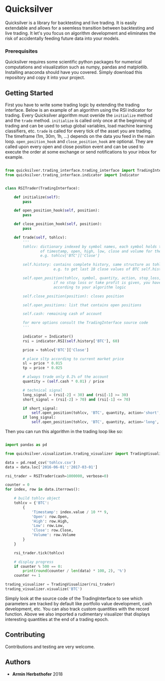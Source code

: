 # Quicksilver

Quicksilver is a library for backtesting and live trading. It is easily extendable and allows for a seemless transition between backtesting and live trading.
It let's you focus on algorithm development and eliminates the risk of accidentally feeding future data into your models.

### Prerequisites

Quicksilver requires some scientific python packages for numerical computations and visualization such as numpy, pandas and matplotlib.
Installing anaconda should have you covered. Simply download this repository and copy it into your project.

## Getting Started

First you have to write some trading logic by extending the trading interface.
Below is an example of an algorithm using the RSI indicator for trading.
Every Quicksilver algorithm must overide the ```initialize``` method and the ```trade``` method. ```initialize``` is called only once at the beginning of trading and can be used to setup global variables, load machine learning
classifiers, etc. ```trade``` is called for every tick of the asset you are trading. The timeframe (1m, 30m, 1h, ...) depends on the data you feed in the main loop.
```open_position_hook``` and ```close_position_hook``` are optional. They are called upon every open and close position event and can be used to execute the order at some exchange or send notifications to your inbox for example.

```python

from quicksilver.trading_interface.trading_interface import TradingInterface
from quicksilver.trading_interface.indicator import Indicator


class RSITrader(TradingInterface):

    def initialize(self):
        pass

    def open_position_hook(self, position):
        pass

    def close_position_hook(self, position):
        pass

    def trade(self, tohlcv):
        '''
        tohlcv: dictionary indexed by symbol names, each symbol holds the current value
                of timestamp, open, high, low, close and volume for the current timestep
                e.g. tohlcv['BTC']['Close']

        self.history: contains complete history, same structure as tohlcv
                      e.g. to get last 10 close values of BTC self.history['BTC']['Close'][-10:]

        self.open_position(tohlcv, symbol, quantity, action, stop_loss, take_profit): opens position 
                      if no stop loss or take profit is given, you have to close the position manually 
                      according to your algorithm logic

        self.close_position(position): closes position

        self.open_positions: list that contains open positions

        self.cash: remaining cash of account

        for more options consult the TradingInterface source code
        '''
        
        indicator = Indicator()
        rsi = indicator.RSI(self.history['BTC'], 60)

        price = tohlcv['BTC']['Close']

        # place sltp according to current market price
        sl = price * 0.015
        tp = price * 0.025

        # always trade only 0.1% of the account
        quantity = (self.cash * 0.01) / price

        # technical signal
        long_signal = (rsi[-2] < 30) and (rsi[-1] >= 30)
        short_signal = (rsi[-2] > 70) and (rsi[-1] <= 70)

        if short_signal:
            self.open_position(tohlcv, 'BTC', quantity, action='short', stop_loss=price+sl, take_profit=price-tp)
        if long_signal:
            self.open_position(tohlcv, 'BTC', quantity, action='long', stop_loss=price-sl, take_profit=price+tp)

```

Then you can run this algorithm in the trading loop like so:

```python

import pandas as pd

from quicksilver.visualization.trading_visualizer import TradingVisualizer

data = pd.read_csv('tohlcv.csv')
data = data.loc['2016-06-01':'2017-03-01']

rsi_trader = RSITrader(cash=1000000, verbose=0)

counter = 0
for index, row in data.iterrows():

    # build tohlcv object
    tohlcv = {'BTC':
        {
            'Timestamp': index.value / 10 ** 9,
            'Open': row.Open,
            'High': row.High,
            'Low': row.Low,
            'Close': row.Close,
            'Volume': row.Volume
        }
    }

    rsi_trader.tick(tohlcv)

    # display progress
    if counter % 500 == 0:
        print(round(counter / len(data) * 100, 2), '%')
    counter += 1

trading_visualizer = TradingVisualizer(rsi_trader)
trading_visualizer.visualize('BTC')

```

Simply look at the source code of the TradingInterface to see which parameters are tracked by default like portfolio value development, cash development, etc.
You can also track custom quantities with the record function. Above we also imported a rudimentary visualizer that displays interesting quantities at the end of a trading epoch.

## Contributing

Contributions and testing are very welcome.

## Authors

* **Armin Herbsthofer** 2018
